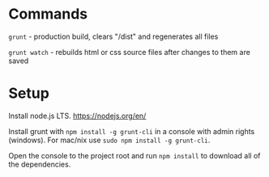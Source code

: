 # Commands

`grunt` - production build, clears "/dist" and regenerates all files

`grunt watch` - rebuilds html or css source files after changes to them are saved

# Setup

Install node.js LTS. https://nodejs.org/en/

Install grunt with `npm install -g grunt-cli` in a console with admin rights (windows). For mac/nix use `sudo npm install -g grunt-cli`.

Open the console to the project root and run `npm install` to download all of the dependencies.